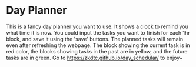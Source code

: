 # Day Planner
  This is a fancy day planner you want to use. It shows a clock to remind you what time it is now. You could input the tasks you want to finish for each 1hr block, and save it using the 'save' buttons. The planned tasks will remain even after refreshing the webpage. The block showing the current task is in red color, the blocks showing tasks in the past are in yellow, and the future tasks are in green. Go to  https://zkdtc.github.io/day_schedular/ to enjoy~
